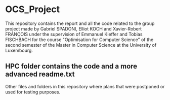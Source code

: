 # OCS_Project
This repository contains the report and all the code related to the group project made by Gabriel SPADONI, Elliot KOCH and Xavier-Robert FRANÇOIS under the supervision of Emmanuel Kieffer and Tobias FISCHBACH for the course "Optimisation for Computer Science" of the second semester of the Master in Computer Science at the University of Luxembourg.

## HPC folder contains the code and a more advanced readme.txt

Other files and folders in this repository where plans that were postponed or used for testing purposes.
